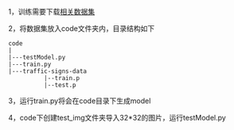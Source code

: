 1，训练需要下载[相关数据集](https://s3-us-west-1.amazonaws.com/udacity-selfdrivingcar/traffic-signs-data.zip)

2，将数据集放入code文件夹内，目录结构如下

```shell
code
|
|---testModel.py
|---train.py
|---traffic-signs-data
          |--train.p
          |--test.p
```

3，运行train.py将会在code目录下生成model

4，code下创建test_img文件夹导入32*32的图片，运行testModel.py